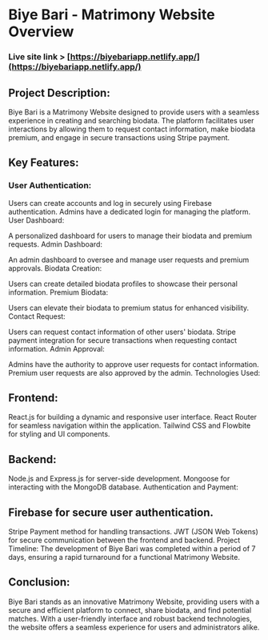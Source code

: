 # Biye Bari - Matrimony Website Overview

### Live site link > [https://biyebariapp.netlify.app/](https://biyebariapp.netlify.app/)


## Project Description:
Biye Bari is a Matrimony Website designed to provide users with a seamless experience in creating and searching biodata. The platform facilitates user interactions by allowing them to request contact information, make biodata premium, and engage in secure transactions using Stripe payment.

## Key Features:

### User Authentication:

Users can create accounts and log in securely using Firebase authentication.
Admins have a dedicated login for managing the platform.
User Dashboard:

A personalized dashboard for users to manage their biodata and premium requests.
Admin Dashboard:

An admin dashboard to oversee and manage user requests and premium approvals.
Biodata Creation:

Users can create detailed biodata profiles to showcase their personal information.
Premium Biodata:

Users can elevate their biodata to premium status for enhanced visibility.
Contact Request:

Users can request contact information of other users' biodata.
Stripe payment integration for secure transactions when requesting contact information.
Admin Approval:

Admins have the authority to approve user requests for contact information.
Premium user requests are also approved by the admin.
Technologies Used:

## Frontend:

React.js for building a dynamic and responsive user interface.
React Router for seamless navigation within the application.
Tailwind CSS and Flowbite for styling and UI components.

## Backend:

Node.js and Express.js for server-side development.
Mongoose for interacting with the MongoDB database.
Authentication and Payment:

## Firebase for secure user authentication.
Stripe Payment method for handling transactions.
JWT (JSON Web Tokens) for secure communication between the frontend and backend.
Project Timeline:
The development of Biye Bari was completed within a period of 7 days, ensuring a rapid turnaround for a functional Matrimony Website.

## Conclusion:
Biye Bari stands as an innovative Matrimony Website, providing users with a secure and efficient platform to connect, share biodata, and find potential matches. With a user-friendly interface and robust backend technologies, the website offers a seamless experience for users and administrators alike.


